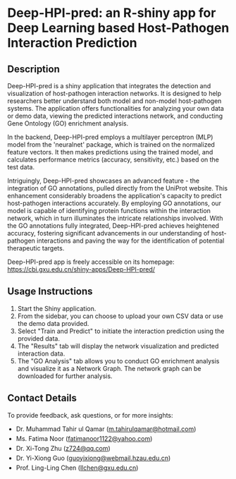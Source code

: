 # Deep-HPI-pred: an R-shiny app for Deep Learning based Host-Pathogen Interaction Prediction

## Description
Deep-HPI-pred is a shiny application that integrates the detection and visualization of host-pathogen interaction networks. It is designed to help researchers better understand both model and non-model host-pathogen systems. The application offers functionalities for analyzing your own data or demo data, viewing the predicted interactions network, and conducting Gene Ontology (GO) enrichment analysis. 

In the backend, Deep-HPI-pred employs a multilayer perceptron (MLP) model from the 'neuralnet' package, which is trained on the normalized feature vectors. It then makes predictions using the trained model, and calculates performance metrics (accuracy, sensitivity, etc.) based on the test data.

Intriguingly, Deep-HPI-pred showcases an advanced feature - the integration of GO annotations, pulled directly from the UniProt website. This enhancement considerably broadens the application's capacity to predict host-pathogen interactions accurately. By employing GO annotations, our model is capable of identifying protein functions within the interaction network, which in turn illuminates the intricate relationships involved. With the GO annotations fully integrated, Deep-HPI-pred achieves heightened accuracy, fostering significant advancements in our understanding of host-pathogen interactions and paving the way for the identification of potential therapeutic targets.

Deep-HPI-pred app is freely accessible on its homepage: https://cbi.gxu.edu.cn/shiny-apps/Deep-HPI-pred/ 

## Usage Instructions

1. Start the Shiny application.
2. From the sidebar, you can choose to upload your own CSV data or use the demo data provided.
3. Select "Train and Predict" to initiate the interaction prediction using the provided data.
4. The "Results" tab will display the network visualization and predicted interaction data.
5. The "GO Analysis" tab allows you to conduct GO enrichment analysis and visualize it as a Network Graph. The network graph can be downloaded for further analysis.

## Contact Details

To provide feedback, ask questions, or for more insights:

<ul style="margin-bottom: 0; padding-left: 20px;">
  <li style="margin-bottom: 5px;">Dr. Muhammad Tahir ul Qamar (<a href="mailto:m.tahirulqamar@hotmail.com">m.tahirulqamar@hotmail.com</a>)</li>
  <li style="margin-bottom: 5px;">Ms. Fatima Noor (<a href="mailto:fatimanoor1122@yahoo.com">fatimanoor1122@yahoo.com</a>)</li>
  <li style="margin-bottom: 5px;">Dr. Xi-Tong Zhu (<a href="mailto:z724@qq.com">z724@qq.com</a>)</li>
  <li style="margin-bottom: 5px;">Dr. Yi-Xiong Guo (<a href="mailto:guoyixiong@webmail.hzau.edu.cn">guoyixiong@webmail.hzau.edu.cn</a>)</li>
  <li style="margin-bottom: 5px;">Prof. Ling-Ling Chen (<a href="mailto:llchen@gxu.edu.cn">llchen@gxu.edu.cn</a>)</li>
</ul>
